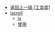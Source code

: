 - [返回上一级 [工具库]](web前端/工具库/)
- [iscroll](web前端/工具库/iscroll/)
  - [js](web前端/工具库/iscroll/js/)
  - [使用](web前端/工具库/iscroll/使用.md)
